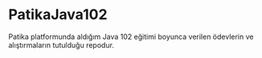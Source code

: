 # PatikaJava102
Patika platformunda aldığım Java 102 eğitimi boyunca verilen ödevlerin ve alıştırmaların tutulduğu repodur.
